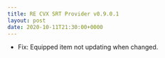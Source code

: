```yaml
---
title: RE CVX SRT Provider v0.9.0.1
layout: post
date: 2020-10-11T21:30:00+0000
---
```

* Fix: Equipped item not updating when changed.
